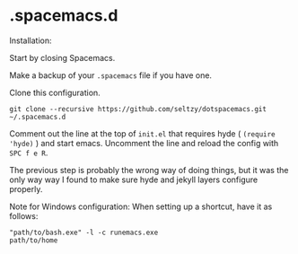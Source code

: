 # .spacemacs.d

Installation:

Start by closing Spacemacs.

Make a backup of your `.spacemacs` file if you have one.

Clone this configuration.
```
git clone --recursive https://github.com/seltzy/dotspacemacs.git ~/.spacemacs.d
```
Comment out the line at the top of `init.el` that requires hyde ( `(require 'hyde)` ) and start emacs. Uncomment the line and reload the config with `SPC f e R`.

The previous step is probably the wrong way of doing things, but it was the only way way I found to make sure hyde and jekyll layers configure properly.

Note for Windows configuration: When setting up a shortcut, have it as follows:
```
"path/to/bash.exe" -l -c runemacs.exe
path/to/home
```
